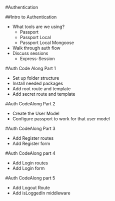 #Authentication

##Intro to Authentication
* What tools are we using?
    * Passport
    * Passport Local
    * Passport Local Mongoose
* Walk through auth flow
* Discuss sessions
    * Express-Session

#Auth Code Along Part 1
* Set up folder structure
* Install needed packages
* Add root route and template
* Add secret route and template

#Auth CodeAlong Part 2
* Create the User Model
* Configure passport to work for that user model

#Auth CodeAlong Part 3
* Add Register routes
* Add Register form

#Auth CodeAlong part 4
* Add Login routes
* Add Login form

#Auth CodeAlong part 5
* Add Logout Route
* Add isLoggedIn middleware